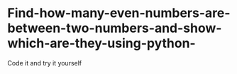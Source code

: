 # Find-how-many-even-numbers-are-between-two-numbers-and-show-which-are-they-using-python-
Code it and try it yourself

